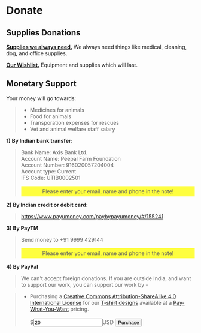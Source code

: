 Donate
=========

<!--
Apart from our regular expenses, we are currently fundraising for -
-------

* Monthly commitment for us to hire a vet
-->

Supplies Donations
----------
[**Supplies we always need.**]( ?p=supplies "supplies" ) We always need things like medical, cleaning, dog, and office supplies.

[**Our Wishlist.**]( ?p=wishlist "wishlist" ) Equipment and supplies which will last.

Monetary Support
----------
Your money will go towards:

> * Medicines for animals
> * Food for animals
> * Transporation expenses for rescues
> * Vet and animal welfare staff salary


**1) By Indian bank transfer:**

> Bank Name: Axis Bank Ltd.<br/>
> Account Name: Peepal Farm Foundation<br/>
> Account Number: 916020057204004<br/>
> Account type: Current<br/>
> IFS Code: UTIB0002501<br/>
> <div style="background-color:rgba(255, 255, 0, .75); text-align:center; vertical-align: middle; padding:5px 0;">Please enter your email, name and phone in the note!</div>

**2) By Indian credit or debit card:**

> https://www.payumoney.com/paybypayumoney/#/155241


**3) By PayTM**

> Send money to +91 9999 429144
> <div style="background-color:rgba(255, 255, 0, .75); text-align:center; vertical-align: middle; padding:5px 0;">Please enter your email, name and phone in the note!</div>

**4) By PayPal**

> We can't accept foreign donations. If you are outside India, and want to support our work, you can support our work by -

> * Purchasing a <a rel="license" href="http://creativecommons.org/licenses/by-sa/4.0/" target="_blank">Creative Commons Attribution-ShareAlike 4.0 International License</a> for our <a href="https://peepalfarm.threadless.com" target="_blank">T-shirt designs</a> available at a <a href="https://en.wikipedia.org/wiki/Pay_what_you_want" target="_blank">Pay-What-You-Want</a> pricing.<br/><br/><form method="get" action="https://www.e-junkie.com/ecom/gb.php"><input type="hidden" name="c" value="single"/><input type="hidden" name="cl" value="328984"/><input type="hidden" name="i" value="1579572"/>$<input type="text" name="amount" value="20">USD <input type="submit" name="submit" value="Purchase"/></form>

<!--
> * Purchasing a subscription to our recipe of the month club. We will pick and select
<form method="get" action="https://www.e-junkie.com/ecom/gb.php">
  <input type="hidden" name="c" value="single"/>
  <input type="hidden" name="cl" value="328984"/>
  <input type="hidden" name="i" value="1579572"/>
  $<input type="text" name="price" value="20">USD<br/>
  <input type="submit" name="submit" value="Purchase"/>
</form>
-->
